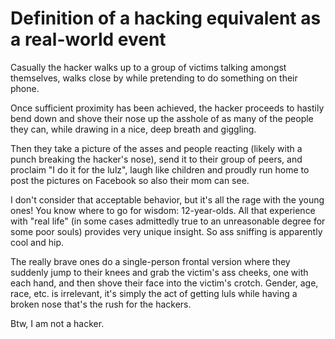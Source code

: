 # Definition of a hacking equivalent as a real-world event

Casually the hacker walks up to
a group of victims talking amongst themselves, walks close by while pretending to do something
on their phone.

Once sufficient proximity has been achieved, the hacker proceeds
to hastily bend down and shove their nose up the asshole of as many of the
people they can, while drawing in a nice, deep breath and giggling.

Then they take a picture of the asses and people reacting (likely with a
punch breaking the hacker's nose), send it to their group of peers,
and proclaim "I do it for the lulz", laugh like children and proudly run
home to post the pictures on Facebook so also their mom can see.

I don't consider that acceptable behavior, but it's all the rage with
the young ones! You know where to go for wisdom: 12-year-olds. All that
experience with "real life" (in some cases admittedly true to 
an unreasonable degree for some poor souls) provides
very unique insight. So ass sniffing is apparently cool and hip.

The really brave ones do a single-person frontal version where they
suddenly jump to their knees and grab the victim's ass cheeks, one
with each hand, and then shove their face into the victim's crotch. Gender,
age, race, etc. is irrelevant, it's simply the act of getting luls while
having a broken nose that's the rush for the hackers.

Btw, I am not a hacker.

